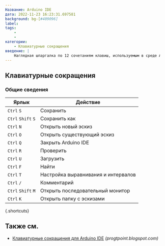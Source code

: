 ```yaml
---
Название: Arduino IDE
дата: 2022-11-23 16:23:31.697581
background: bg-[#409096]
label:
tags:
    -
    -
категории:
    - Клавиатурные сокращения
введение: |
    Наглядная шпаргалка по 12 сочетаниям клавиш, используемым в среде Arduino IDE
---
```




Клавиатурные сокращения
------------------



### Общие сведения

Ярлык | Действие
---|---
`Ctrl` `S` | Сохранить
`Ctrl` `Shift` `S` | Сохранить как
`Ctrl` `N` | Открыть новый эскиз
`Ctrl` `O` | Открыть существующий эскиз
`Ctrl` `Q` | Закрыть Arduino IDE
`Ctrl` `R` | Проверить
`Ctrl` `U` | Загрузить
`Ctrl` `F` | Найти
`Ctrl` `T` | Настройка выравнивания и интервалов
`Ctrl` `/` | Комментарий
`Ctrl` `Shift` `M` | Открыть последовательный монитор
`Ctrl` `K` | Открыть папку с эскизами
{.shortcuts}




Также см.
--------
- [Клавиатурные сокращения для Arduino IDE](https://progtpoint.blogspot.com/2017/02/arduino-keyboard-shortcuts.html) _(progtpoint.blogspot.com)_
